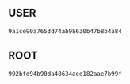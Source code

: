## USER

```
9a1ce90a7653d74ab98630b47b8b4a84
```


## ROOT

```
992bfd94b90da48634aed182aae7b99f
```
